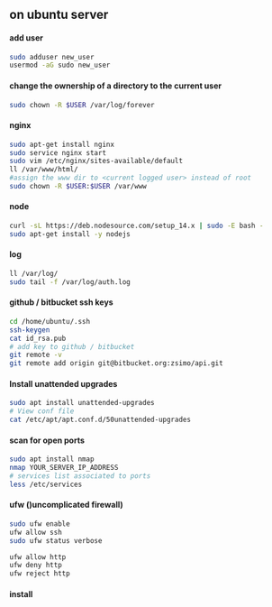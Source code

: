 
## on ubuntu server


#### add user
```bash
sudo adduser new_user
usermod -aG sudo new_user
```

#### change the ownership of a directory to the current user
```bash
sudo chown -R $USER /var/log/forever
```


#### nginx
```bash
sudo apt-get install nginx
sudo service nginx start
sudo vim /etc/nginx/sites-available/default
ll /var/www/html/
#assign the www dir to <current logged user> instead of root
sudo chown -R $USER:$USER /var/www
```

#### node
```bash
curl -sL https://deb.nodesource.com/setup_14.x | sudo -E bash -
sudo apt-get install -y nodejs
```


#### log
```bash
ll /var/log/
sudo tail -f /var/log/auth.log
```


#### github / bitbucket ssh keys
```bash
cd /home/ubuntu/.ssh
ssh-keygen
cat id_rsa.pub
# add key to github / bitbucket
git remote -v
git remote add origin git@bitbucket.org:zsimo/api.git
```

#### Install unattended upgrades
```bash
sudo apt install unattended-upgrades
# View conf file
cat /etc/apt/apt.conf.d/50unattended-upgrades
```

#### scan for open ports
```bash
sudo apt install nmap
nmap YOUR_SERVER_IP_ADDRESS
# services list associated to ports
less /etc/services
```

#### ufw ()uncomplicated firewall)
```bash
sudo ufw enable
ufw allow ssh
sudo ufw status verbose

ufw allow http
ufw deny http
ufw reject http
```

#### install 